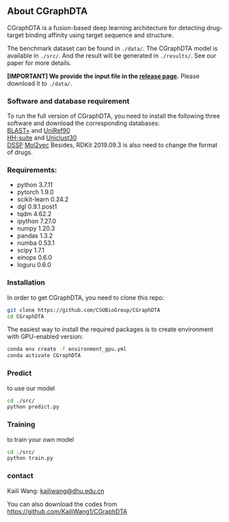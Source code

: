 ## About CGraphDTA

CGraphDTA is a fusion-based deep learning architecture for detecting drug-target binding affinity using target sequence and structure.  

The benchmark dataset can be found in `./data/`. The CGraphDTA model is available in `./src/`. And the result will be generated in `./results/`. See our paper for more details.

**[IMPORTANT] We provide the input file in the [release page](https://github.com/CSUBioGroup/CGraphDTA/releases/tag/Input).** Please download it to `./data/`.


### Software and database requirement  
To run the full version of CGraphDTA, you need to install the following three software and download the corresponding databases:  
[BLAST+](https://ftp.ncbi.nlm.nih.gov/blast/executables/blast+/LATEST/) and [UniRef90](https://www.uniprot.org/downloads)  
[HH-suite](https://github.com/soedinglab/hh-suite) and [Uniclust30](https://uniclust.mmseqs.com/)  
[DSSP](https://github.com/cmbi/dssp)
[Mol2vec](https://github.com/samoturk/mol2vec)
Besides, RDKit 2019.09.3 is also need to change the format of drugs.


### Requirements:
- python 3.7.11
- pytorch 1.9.0
- scikit-learn 0.24.2
- dgl 0.9.1.post1
- tqdm 4.62.2
- ipython 7.27.0
- numpy 1.20.3
- pandas 1.3.2
- numba 0.53.1
- scipy 1.7.1
- einops 0.6.0
- loguru 0.6.0

### Installation

In order to get CGraphDTA, you need to clone this repo:

```bash
git clone https://github.com/CSUBioGroup/CGraphDTA
cd CGraphDTA
```
The easiest way to install the required packages is to create environment with GPU-enabled version:
```bash
conda env create -f environment_gpu.yml
conda activate CGraphDTA
```
### Predict

to use our model
```bash
cd ./src/
python predict.py
```

### Training

to train your own model
```bash
cd ./src/
python train.py
```

### contact
Kaili Wang: [kailiwang@dhu.edu.cn](mailto:kailiwang@dhu.edu.cn)

You can also download the codes from https://github.com/KailiWang1/CGraphDTA
